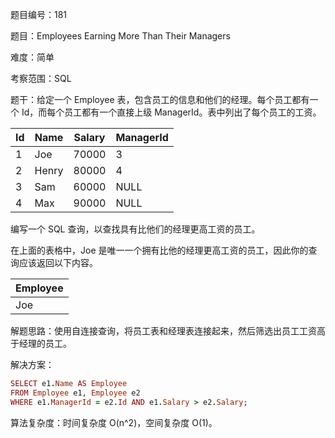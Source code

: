 题目编号：181

题目：Employees Earning More Than Their Managers

难度：简单

考察范围：SQL

题干：给定一个 Employee 表，包含员工的信息和他们的经理。每个员工都有一个 Id，而每个员工都有一个直接上级 ManagerId。表中列出了每个员工的工资。

| Id | Name  | Salary | ManagerId |
|----|-------|--------|-----------|
| 1  | Joe   | 70000  | 3         |
| 2  | Henry | 80000  | 4         |
| 3  | Sam   | 60000  | NULL      |
| 4  | Max   | 90000  | NULL      |

编写一个 SQL 查询，以查找具有比他们的经理更高工资的员工。

在上面的表格中，Joe 是唯一一个拥有比他的经理更高工资的员工，因此你的查询应该返回以下内容。

| Employee |
|----------|
| Joe      |

解题思路：使用自连接查询，将员工表和经理表连接起来，然后筛选出员工工资高于经理的员工。

解决方案：

```ruby
SELECT e1.Name AS Employee
FROM Employee e1, Employee e2
WHERE e1.ManagerId = e2.Id AND e1.Salary > e2.Salary;
```

算法复杂度：时间复杂度 O(n^2)，空间复杂度 O(1)。